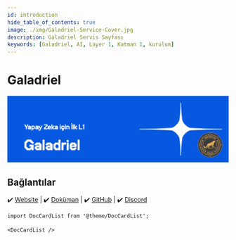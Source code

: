 ```yaml
---
id: introduction
hide_table_of_contents: true
image: ./img/Galadriel-Service-Cover.jpg
description: Galadriel Servis Sayfası
keywords: [Galadriel, AI, Layer 1, Katman 1, kurulum]
---
```

# Galadriel 

![Galadriel](./img/Galadriel-Service.jpg)

## Bağlantılar
 ✔️ [Website](https://galadriel.com/) |
 ✔️ [Doküman](https://docs.galadriel.com/) |
 ✔️ [GitHub](https://github.com/galadriel-ai) |
 ✔️ [Discord](https://discord.gg/xfKhQWbVdV)


```mdx-code-block
import DocCardList from '@theme/DocCardList';

<DocCardList />
```

